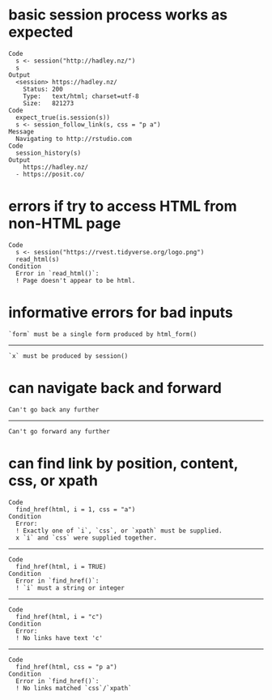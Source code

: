 # basic session process works as expected

    Code
      s <- session("http://hadley.nz/")
      s
    Output
      <session> https://hadley.nz/
        Status: 200
        Type:   text/html; charset=utf-8
        Size:   821273
    Code
      expect_true(is.session(s))
      s <- session_follow_link(s, css = "p a")
    Message
      Navigating to http://rstudio.com
    Code
      session_history(s)
    Output
        https://hadley.nz/
      - https://posit.co/

# errors if try to access HTML from non-HTML page

    Code
      s <- session("https://rvest.tidyverse.org/logo.png")
      read_html(s)
    Condition
      Error in `read_html()`:
      ! Page doesn't appear to be html.

# informative errors for bad inputs

    `form` must be a single form produced by html_form()

---

    `x` must be produced by session()

# can navigate back and forward

    Can't go back any further

---

    Can't go forward any further

# can find link by position, content, css, or xpath

    Code
      find_href(html, i = 1, css = "a")
    Condition
      Error:
      ! Exactly one of `i`, `css`, or `xpath` must be supplied.
      x `i` and `css` were supplied together.

---

    Code
      find_href(html, i = TRUE)
    Condition
      Error in `find_href()`:
      ! `i` must a string or integer

---

    Code
      find_href(html, i = "c")
    Condition
      Error:
      ! No links have text 'c'

---

    Code
      find_href(html, css = "p a")
    Condition
      Error in `find_href()`:
      ! No links matched `css`/`xpath`

